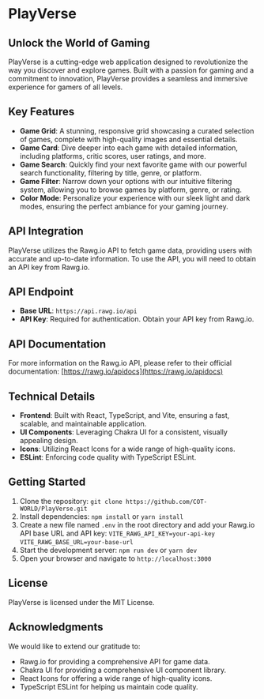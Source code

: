 # **PlayVerse**

## **Unlock the World of Gaming**

PlayVerse is a cutting-edge web application designed to revolutionize the way you discover and explore games. Built with a passion for gaming and a commitment to innovation, PlayVerse provides a seamless and immersive experience for gamers of all levels.

## **Key Features**

- **Game Grid**: A stunning, responsive grid showcasing a curated selection of games, complete with high-quality images and essential details.
- **Game Card**: Dive deeper into each game with detailed information, including platforms, critic scores, user ratings, and more.
- **Game Search**: Quickly find your next favorite game with our powerful search functionality, filtering by title, genre, or platform.
- **Game Filter**: Narrow down your options with our intuitive filtering system, allowing you to browse games by platform, genre, or rating.
- **Color Mode**: Personalize your experience with our sleek light and dark modes, ensuring the perfect ambiance for your gaming journey.

## **API Integration**

PlayVerse utilizes the Rawg.io API to fetch game data, providing users with accurate and up-to-date information. To use the API, you will need to obtain an API key from Rawg.io.

## **API Endpoint**

- **Base URL**: `https://api.rawg.io/api`
- **API Key**: Required for authentication. Obtain your API key from Rawg.io.

## **API Documentation**

For more information on the Rawg.io API, please refer to their official documentation: [https://rawg.io/apidocs](https://rawg.io/apidocs)

## **Technical Details**

- **Frontend**: Built with React, TypeScript, and Vite, ensuring a fast, scalable, and maintainable application.
- **UI Components**: Leveraging Chakra UI for a consistent, visually appealing design.
- **Icons**: Utilizing React Icons for a wide range of high-quality icons.
- **ESLint**: Enforcing code quality with TypeScript ESLint.

## **Getting Started**

1. Clone the repository: `git clone https://github.com/COT-WORLD/PlayVerse.git`
2. Install dependencies: `npm install` or `yarn install`
3. Create a new file named `.env` in the root directory and add your Rawg.io API base URL and API key: `VITE_RAWG_API_KEY=your-api-key` `VITE_RAWG_BASE_URL=your-base-url`
4. Start the development server: `npm run dev` or `yarn dev`
5. Open your browser and navigate to `http://localhost:3000`

## **License**

PlayVerse is licensed under the MIT License.

## **Acknowledgments**

We would like to extend our gratitude to:

- Rawg.io for providing a comprehensive API for game data.
- Chakra UI for providing a comprehensive UI component library.
- React Icons for offering a wide range of high-quality icons.
- TypeScript ESLint for helping us maintain code quality.
